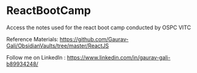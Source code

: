 # ReactBootCamp
Access the notes used for the react boot camp conducted by OSPC VITC

Reference Materials: https://github.com/Gaurav-Gali/ObsidianVaults/tree/master/ReactJS

Follow me on LinkedIn : https://www.linkedin.com/in/gaurav-gali-b89934248/
